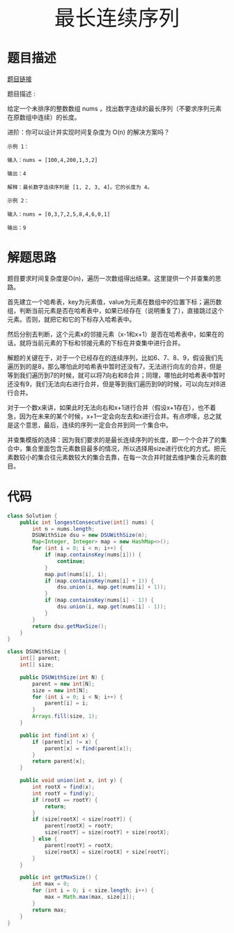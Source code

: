 <div align='center' ><font size='70'>最长连续序列</font></div>

# 题目描述

<a href="https://leetcode-cn.com/problems/longest-consecutive-sequence/">题目链接</a>

题目描述 :

给定一个未排序的整数数组 nums ，找出数字连续的最长序列（不要求序列元素在原数组中连续）的长度。

进阶：你可以设计并实现时间复杂度为 O(n) 的解决方案吗？

```
示例 1：

输入：nums = [100,4,200,1,3,2]

输出：4

解释：最长数字连续序列是 [1, 2, 3, 4]。它的长度为 4。

示例 2：

输入：nums = [0,3,7,2,5,8,4,6,0,1]

输出：9
```
# 解题思路

题目要求时间复杂度是O(n)，遍历一次数组得出结果。这里提供一个并查集的思路。

首先建立一个哈希表，key为元素值，value为元素在数组中的位置下标；遍历数组，判断当前元素是否在哈希表中，如果已经存在（说明重复了），直接跳过这个元素。否则，就把它和它的下标存入哈希表中。

然后分别去判断，这个元素x的邻接元素（x-1和x+1）是否在哈希表中，如果在的话，就将当前元素的下标和邻接元素的下标在并查集中进行合并。

解题的关键在于，对于一个已经存在的连续序列，比如6、7、8、9，假设我们先遍历到的是8，那么哪怕此时哈希表中暂时还没有7，无法进行向左的合并，但是等到我们遍历到7的时候，就可以将7向右和8合并；同理，哪怕此时哈希表中暂时还没有9，我们无法向右进行合并，但是等到我们遍历到9的时候，可以向左对8进行合并。

对于一个数x来讲，如果此时无法向右和x+1进行合并（假设x+1存在），也不着急，因为在未来的某个时候，x+1一定会向左去和x进行合并。有点啰嗦，总之就是这个意思，最后，连续的序列一定会合并到同一个集合中。

并查集模版的选择：因为我们要求的是最长连续序列的长度，即一个个合并了的集合中，集合里面包含元素数目最多的情况，所以选择用size进行优化的方式。把元素数较小的集合往元素数较大的集合去靠，在每一次合并时就去维护集合元素的数目。



# 代码


```java
class Solution {
    public int longestConsecutive(int[] nums) {
        int n = nums.length;
        DSUWithSize dsu = new DSUWithSize(n);
        Map<Integer, Integer> map = new HashMap<>();
        for (int i = 0; i < n; i++) {
            if (map.containsKey(nums[i])) {
                continue;
            }
            map.put(nums[i], i);
            if (map.containsKey(nums[i] + 1)) {
                dsu.union(i, map.get(nums[i] + 1));
            }
            if (map.containsKey(nums[i] - 1)) {
                dsu.union(i, map.get(nums[i] - 1));
            }
        }
        return dsu.getMaxSize();
    }
}

class DSUWithSize {
    int[] parent;
    int[] size;

    public DSUWithSize(int N) {
        parent = new int[N];
        size = new int[N];
        for (int i = 0; i < N; i++) {
            parent[i] = i;
        }
        Arrays.fill(size, 1);
    }

    public int find(int x) {
        if (parent[x] != x) {
            parent[x] = find(parent[x]);
        }
        return parent[x];
    }

    public void union(int x, int y) {
        int rootX = find(x);
        int rootY = find(y);
        if (rootX == rootY) {
            return;
        }
        if (size[rootX] < size[rootY]) {
            parent[rootX] = rootY;
            size[rootY] = size[rootY] + size[rootX];
        } else {
            parent[rootY] = rootX;
            size[rootX] = size[rootX] + size[rootY];
        }
    }

    public int getMaxSize() {
        int max = 0;
        for (int i = 0; i < size.length; i++) {
            max = Math.max(max, size[i]);
        }
        return max;
    }
}
```


